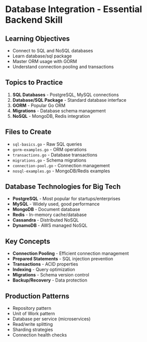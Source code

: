 # Database Integration - Essential Backend Skill

## Learning Objectives
- Connect to SQL and NoSQL databases
- Learn database/sql package
- Master ORM usage with GORM
- Understand connection pooling and transactions

## Topics to Practice
1. **SQL Databases** - PostgreSQL, MySQL connections
2. **Database/SQL Package** - Standard database interface
3. **GORM** - Popular Go ORM
4. **Migrations** - Database schema management
5. **NoSQL** - MongoDB, Redis integration

## Files to Create
- `sql-basics.go` - Raw SQL queries
- `gorm-examples.go` - ORM operations
- `transactions.go` - Database transactions
- `migrations.go` - Schema migrations
- `connection-pool.go` - Connection management
- `nosql-examples.go` - MongoDB/Redis examples

## Database Technologies for Big Tech
- **PostgreSQL** - Most popular for startups/enterprises
- **MySQL** - Widely used, good performance
- **MongoDB** - Document database
- **Redis** - In-memory cache/database
- **Cassandra** - Distributed NoSQL
- **DynamoDB** - AWS managed NoSQL

## Key Concepts
- **Connection Pooling** - Efficient connection management
- **Prepared Statements** - SQL injection prevention
- **Transactions** - ACID properties
- **Indexing** - Query optimization
- **Migrations** - Schema version control
- **Backup/Recovery** - Data protection

## Production Patterns
- Repository pattern
- Unit of Work pattern
- Database per service (microservices)
- Read/write splitting
- Sharding strategies
- Connection health checks
